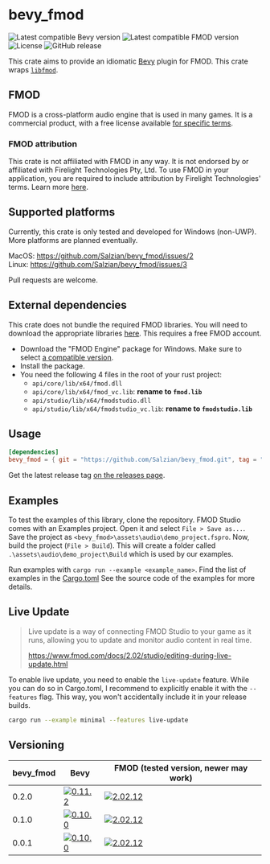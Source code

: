 # bevy_fmod

![Latest compatible Bevy version][Bevy 0.11.2 img]
![Latest compatible FMOD version][FMOD 2.02.12 img]
![License][License img]
![GitHub release][GitHub release img]

This crate aims to provide an idiomatic [Bevy] plugin for FMOD. This crate wraps [`libfmod`][libfmod].

## FMOD

FMOD is a cross-platform audio engine that is used in many games. It is a commercial product, with a free license
available [for specific terms][FMOD licensing].

### FMOD attribution

This crate is not affiliated with FMOD in any way. It is not endorsed by or affiliated with Firelight Technologies Pty,
Ltd. To use FMOD in your application, you are required to include attribution by Firelight Technologies' terms.
Learn more [here][FMOD attribution].

## Supported platforms

Currently, this crate is only tested and developed for Windows (non-UWP). More platforms are planned eventually.

MacOS: https://github.com/Salzian/bevy_fmod/issues/2  
Linux: https://github.com/Salzian/bevy_fmod/issues/3

Pull requests are welcome.

## External dependencies

This crate does not bundle the required FMOD libraries. You will need to download the appropriate
libraries [here][FMOD libraries download].
This requires a free FMOD account.

- Download the "FMOD Engine" package for Windows. Make sure to select [a compatible version](#versioning).
- Install the package.
- You need the following 4 files in the root of your rust project:
    - `api/core/lib/x64/fmod.dll`
    - `api/core/lib/x64/fmod_vc.lib`: **rename to `fmod.lib`**
    - `api/studio/lib/x64/fmodstudio.dll`
    - `api/studio/lib/x64/fmodstudio_vc.lib`: **rename to `fmodstudio.lib`**

## Usage

```toml
[dependencies]
bevy_fmod = { git = "https://github.com/Salzian/bevy_fmod.git", tag = "<bevy_fmod release tag>" }
```

Get the latest release tag [on the releases page][GitHub releases].

## Examples

To test the examples of this library, clone the repository. FMOD Studio comes with an Examples project. Open it and
select `File > Save as...`. Save the project as `<bevy_fmod>\assets\audio\demo_project.fspro`.
Now, build the project (`File > Build`). This will create a folder called `.\assets\audio\demo_project\Build` which is
used by our examples.

Run examples with `cargo run --example <example_name>`. Find the list of examples in the [Cargo.toml](./Cargo.toml) See
the source code of the examples for more details.

## Live Update

> Live update is a way of connecting FMOD Studio to your game as it runs, 
> allowing you to update and monitor audio content in real time.
> 
> <https://www.fmod.com/docs/2.02/studio/editing-during-live-update.html>

To enable live update, you need to enable the `live-update` feature. While you can do so in Cargo.toml, I recommend
to explicitly enable it with the `--features` flag. This way, you won't accidentally include it in your release builds.

```sh
cargo run --example minimal --features live-update
```

## Versioning

| bevy_fmod | Bevy                                    | FMOD (tested version, newer may work)                 |
|-----------|-----------------------------------------|-------------------------------------------------------|
| 0.2.0     | [![0.11.2][Bevy 0.11.2 img]][Bevy 0.11] | [![2.02.12][FMOD 2.02.12 img]][FMOD revision history] |
| 0.1.0     | [![0.10.0][Bevy 0.10.0 img]][Bevy 0.10] | [![2.02.12][FMOD 2.02.12 img]][FMOD revision history] |
| 0.0.1     | [![0.10.0][Bevy 0.10.0 img]][Bevy 0.10] | [![2.02.12][FMOD 2.02.12 img]][FMOD revision history] |

[Bevy]: https://bevyengine.org

[Bevy 0.10]: https://bevyengine.org/news/bevy-0-10/

[Bevy 0.11]: https://bevyengine.org/news/bevy-0-11/

[Bevy 0.10.0 img]: https://img.shields.io/badge/Bevy-0.10.0-232326

[Bevy 0.11.2 img]: https://img.shields.io/badge/Bevy-0.11.2-232326

[FMOD licensing]: https://fmod.com/licensing

[FMOD attribution]: https://fmod.com/attribution

[FMOD libraries download]: https://fmod.com/download#fmodengine

[FMOD revision history]: https://www.fmod.com/docs/2.02/studio/welcome-to-fmod-studio-revision-history.html

[FMOD 2.02.12 img]: https://img.shields.io/badge/FMOD-2.02.12-black

[libfmod]: https://github.com/lebedec/libfmod

[demo_project]: https://drive.google.com/file/d/13Mxq_jEHXDLuam6M9whNowGUf_KBGKTU/view?usp=sharing

[salzian]: https://salzian.dev

[License img]: https://img.shields.io/badge/License-MIT%20OR%20Apache%202.0-informal

[GitHub releases]: https://github.com/Salzian/bevy_fmod/releases/latest

[GitHub release img]: https://img.shields.io/github/v/release/Salzian/bevy_fmod?filter=v*
